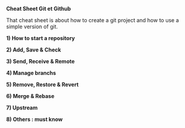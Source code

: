 **Cheat Sheet Git et Github**

That cheat sheet is about how to create a git project and how to use a simple version of git.

**1) How to start a repository**

**2) Add, Save & Check**

**3) Send, Receive & Remote**

**4) Manage branchs**

**5) Remove, Restore & Revert**

**6) Merge & Rebase**

**7) Upstream**

**8) Others : must know**



